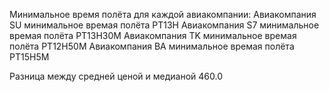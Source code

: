 Минимальное время полёта для каждой авиакомпании:
Авиакомпания SU минимальное времая полёта PT13H
Авиакомпания S7 минимальное времая полёта PT13H30M
Авиакомпания TK минимальное времая полёта PT12H50M
Авиакомпания BA минимальное времая полёта PT15H5M

Разница между средней ценой и медианой 460.0